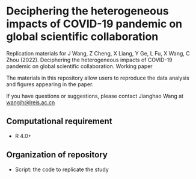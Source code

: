# Deciphering the heterogeneous impacts of COVID-19 pandemic on global scientific collaboration

Replication materials for J Wang, Z Cheng, X Liang, Y Ge, L Fu, X Wang, C Zhou (2022). Deciphering the heterogeneous impacts of COVID-19 pandemic on global scientific collaboration. Working paper

The materials in this repository allow users to reproduce the data analysis and figures appearing in the paper.

If you have questions or suggestions, please contact Jianghao Wang at wangjh@lreis.ac.cn

## Computational requirement
- R 4.0+

## Organization of repository
- Script: the code to replicate the study
